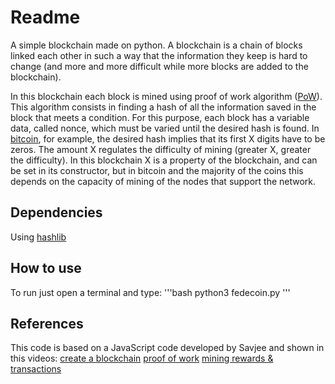 # Readme
A simple blockchain made on python.
A blockchain is a chain of blocks linked each other in such a way that the information they keep is hard to change (and more and more difficult while more blocks are added to the blockchain).

In this blockchain each block is mined using proof of work algorithm ([PoW](https://en.wikipedia.org/wiki/Proof-of-work_system)).
This algorithm consists in finding a hash of all the information saved in the block that meets a condition.
For this purpose, each block has a variable data, called nonce, which must be varied until the desired hash is found.
In [bitcoin](https://bitcoin.org/en/), for example, the desired hash implies that its first X digits have to be zeros.
The amount X regulates the difficulty of mining (greater X, greater the difficulty).
In this blockchain X is a property of the blockchain, and can be set in its constructor, but in bitcoin and the majority of the coins this depends on the capacity of mining of the nodes that support the network.

## Dependencies
Using [hashlib](https://docs.python.org/2/library/hashlib.html)

## How to use
To run just open a terminal and type:
'''bash
python3 fedecoin.py
'''

## References
This code is based on a JavaScript code developed by Savjee and shown in this videos:
[create a blockchain](https://www.youtube.com/watch?v=zVqczFZr124&t=0s&index=10&list=LLKE6wJ3t9BhLjx_P7Z0B3gA)
[proof of work](https://www.youtube.com/watch?v=HneatE69814)
[mining rewards & transactions](https://www.youtube.com/watch?v=fRV6cGXVQ4I)
